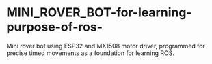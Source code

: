 # MINI_ROVER_BOT-for-learning-purpose-of-ros-
Mini rover bot using ESP32 and MX1508 motor driver, programmed for precise timed movements as a foundation for learning ROS.
